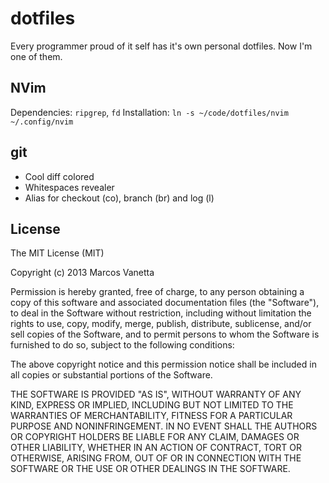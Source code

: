 # dotfiles

Every programmer proud of it self has it's own personal dotfiles. Now I'm one of them.

## NVim

Dependencies: `ripgrep`, `fd`
Installation: `ln -s ~/code/dotfiles/nvim ~/.config/nvim`

## git

- Cool diff colored
- Whitespaces revealer
- Alias for checkout (co), branch (br) and log (l)

## License

The MIT License (MIT)

Copyright (c) 2013 Marcos Vanetta

Permission is hereby granted, free of charge, to any person obtaining a copy of this software and associated documentation files (the "Software"), to deal in the Software without restriction, including without limitation the rights to use, copy, modify, merge, publish, distribute, sublicense, and/or sell copies of the Software, and to permit persons to whom the Software is furnished to do so, subject to the following conditions:

The above copyright notice and this permission notice shall be included in all copies or substantial portions of the Software.

THE SOFTWARE IS PROVIDED "AS IS", WITHOUT WARRANTY OF ANY KIND, EXPRESS OR IMPLIED, INCLUDING BUT NOT LIMITED TO THE WARRANTIES OF MERCHANTABILITY, FITNESS FOR A PARTICULAR PURPOSE AND NONINFRINGEMENT. IN NO EVENT SHALL THE AUTHORS OR COPYRIGHT HOLDERS BE LIABLE FOR ANY CLAIM, DAMAGES OR OTHER LIABILITY, WHETHER IN AN ACTION OF CONTRACT, TORT OR OTHERWISE, ARISING FROM, OUT OF OR IN CONNECTION WITH THE SOFTWARE OR THE USE OR OTHER DEALINGS IN THE SOFTWARE.
